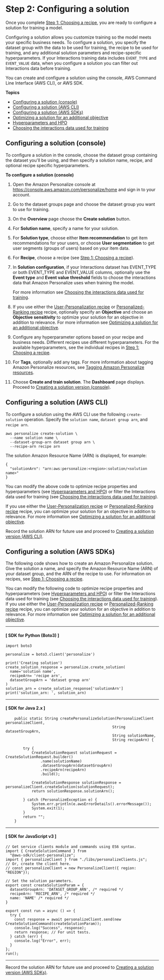 # Step 2: Configuring a solution<a name="customizing-solution-config"></a>

 Once you complete [Step 1: Choosing a recipe](working-with-predefined-recipes.md), you are ready to configure a solution for training a model\. 

 Configuring a solution allows you customize training so the model meets your specific business needs\. To configure a solution, you specify the dataset group with the data to be used for training, the recipe to be used for training, and any additional solution parameters and recipe\-specific hyperparameters\. If your Interactions training data includes `EVENT_TYPE` and `EVENT_VALUE` data, when you configure a solution you can filter out Interactions data before training\. 

You can create and configure a solution using the console, AWS Command Line Interface \(AWS CLI\), or AWS SDK\.

**Topics**
+ [Configuring a solution \(console\)](#configure-solution-console)
+ [Configuring a solution \(AWS CLI\)](#configure-solution-cli)
+ [Configuring a solution \(AWS SDKs\)](#configure-solution-sdk)
+ [Optimizing a solution for an additional objective](optimizing-solution-for-objective.md)
+ [Hyperparameters and HPO](customizing-solution-config-hpo.md)
+ [Choosing the interactions data used for training](event-values-types.md)

## Configuring a solution \(console\)<a name="configure-solution-console"></a>

 To configure a solution in the console, choose the dataset group containing the dataset you'll be using, and then specify a solution name, recipe, and optional recipe specific hyperparameters\. 

**To configure a solution \(console\)**

1. Open the Amazon Personalize console at [https://console\.aws\.amazon\.com/personalize/home](https://console.aws.amazon.com/personalize/home) and sign in to your account\.

1. Go to the dataset groups page and choose the dataset group you want to use for training\.

1. On the **Overview** page choose the **Create solution** button\. 

1. For **Solution name**, specify a name for your solution\.

1. For **Solution type**, choose either **Item recommendation** to get item recommendations for your users, or choose **User segmentation** to get user segments \(groups of users\) based on your item data\. 

1. For **Recipe**, choose a recipe \(see [Step 1: Choosing a recipe](working-with-predefined-recipes.md)\)\. 

1. In **Solution configuration**, if your Interactions dataset has EVENT\_TYPE or both EVENT\_TYPE and EVENT\_VALUE columns, optionally use the **Event type** and **Event value threshold** fields to choose the interactions data that Amazon Personalize uses when training the model\. 

    For more information see [Choosing the interactions data used for training](event-values-types.md)\. 

1. If you use either the [User\-Personalization recipe](native-recipe-new-item-USER_PERSONALIZATION.md) or [Personalized\-Ranking recipe](native-recipe-search.md) recipe, optionally specify an **Objective** and choose an **Objective sensitivity** to optimize your solution for an objective in addition to relevance\. For more information see [Optimizing a solution for an additional objective](optimizing-solution-for-objective.md)\.

1. Configure any hyperparameter options based on your recipe and business needs\. Different recipes use different hyperparameters\. For the available hyperparameters, see the individual recipes in [Step 1: Choosing a recipe](working-with-predefined-recipes.md)\. 

1. For **Tags**, optionally add any tags\. For more information about tagging Amazon Personalize resources, see [Tagging Amazon Personalize resources](tagging-resources.md)\.

1. Choose **Create and train solution**\. The **Dashboard** page displays\. Proceed to [Creating a solution version \(console\)](creating-a-solution-version.md#create-solution-version-console)\.

## Configuring a solution \(AWS CLI\)<a name="configure-solution-cli"></a>

 To configure a solution using the AWS CLI use the following `create-solution` operation\. Specify the `solution name`, `dataset group arn`, and `recipe arn`\.

```
aws personalize create-solution \
  --name solution name \
  --dataset-group-arn dataset group arn \
  --recipe-arn recipe arn
```

The solution Amazon Resource Name \(ARN\) is displayed, for example:

```
{
  "solutionArn": "arn:aws:personalize:<region>:solution/<solution name>"
}
```

You can modify the above code to optimize recipe properties and hyperparameters \(see [Hyperparameters and HPO](customizing-solution-config-hpo.md)\) or filter the Interactions data used for training \(see [Choosing the interactions data used for training](event-values-types.md)\)\.

If you use either the [User\-Personalization recipe](native-recipe-new-item-USER_PERSONALIZATION.md) or [Personalized\-Ranking recipe](native-recipe-search.md) recipe, you can optimize your solution for an objective in addition to relevance\. For more information see [Optimizing a solution for an additional objective](optimizing-solution-for-objective.md)\.

Record the solution ARN for future use and proceed to [Creating a solution version \(AWS CLI\)](creating-a-solution-version.md#create-solution-version-cli)\.

## Configuring a solution \(AWS SDKs\)<a name="configure-solution-sdk"></a>

The following code shows how to create an Amazon Personalize solution\. Give the solution a name, and specify the Amazon Resource Name \(ARN\) of your dataset group, and the ARN of the recipe to use\. For information on recipes, see [Step 1: Choosing a recipe](working-with-predefined-recipes.md)\. 

You can modify the following code to optimize recipe properties and hyperparameters \(see [Hyperparameters and HPO](customizing-solution-config-hpo.md)\) or filter the Interactions data used for training \(see [Choosing the interactions data used for training](event-values-types.md)\)\. If you use either the [User\-Personalization recipe](native-recipe-new-item-USER_PERSONALIZATION.md) or [Personalized\-Ranking recipe](native-recipe-search.md) recipe, you can optimize your solution for an objective in addition to relevance\. For more information see [Optimizing a solution for an additional objective](optimizing-solution-for-objective.md)\.

------
#### [ SDK for Python \(Boto3\) ]

```
import boto3

personalize = boto3.client('personalize')

print('Creating solution')
create_solution_response = personalize.create_solution(
  name='solution name', 
  recipeArn= 'recipe arn', 
  datasetGroupArn = 'dataset group arn'
)
solution_arn = create_solution_response['solutionArn']
print('solution_arn: ', solution_arn)
```

------
#### [ SDK for Java 2\.x ]

```
    public static String createPersonalizeSolution(PersonalizeClient personalizeClient,
                                                 String datasetGroupArn,
                                                 String solutionName,
                                                 String recipeArn) {

        try {
            CreateSolutionRequest solutionRequest = CreateSolutionRequest.builder()
                .name(solutionName)
                .datasetGroupArn(datasetGroupArn)
                .recipeArn(recipeArn)
                .build();

            CreateSolutionResponse solutionResponse = personalizeClient.createSolution(solutionRequest);
            return solutionResponse.solutionArn();

        } catch (PersonalizeException e) {
            System.err.println(e.awsErrorDetails().errorMessage());
            System.exit(1);
        }
        return "";
    }
```

------
#### [ SDK for JavaScript v3 ]

```
// Get service clients module and commands using ES6 syntax.
import { CreateSolutionCommand } from
  "@aws-sdk/client-personalize";
import { personalizeClient } from "./libs/personalizeClients.js";
// Or, create the client here.
// const personalizeClient = new PersonalizeClient({ region: "REGION"});

// Set the solution parameters.
export const createSolutionParam = {
  datasetGroupArn: 'DATASET_GROUP_ARN', /* required */
  recipeArn: 'RECIPE_ARN', /* required */
  name: 'NAME' /* required */
}

export const run = async () => {
  try {
    const response = await personalizeClient.send(new CreateSolutionCommand(createSolutionParam));
    console.log("Success", response);
    return response; // For unit tests.
  } catch (err) {
    console.log("Error", err);
  }
};
run();
```

------

Record the solution ARN for future use and proceed to [Creating a solution version \(AWS SDKs\)](creating-a-solution-version.md#create-solution-version-sdk)\.